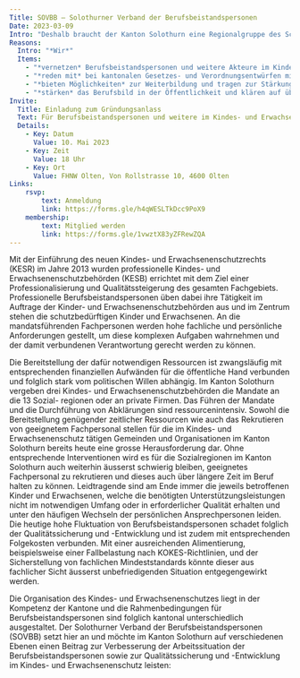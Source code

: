 ```yaml
---
Title: SOVBB – Solothurner Verband der Berufsbeistandspersonen
Date: 2023-03-09
Intro: "Deshalb braucht der Kanton Solothurn eine Regionalgruppe des Schweizerischen Verbands der Berufsbeistandspersonen:"
Reasons:
  Intro: "*Wir*"
  Items:
    - "*vernetzen* Berufsbeistandspersonen und weitere Akteure im Kindes- und Erwachsenenschutz im Kanton Solothurn und fördern den fachlichen Austausch."
    - "*reden mit* bei kantonalen Gesetzes- und Verordnungsentwürfen mit Relevanz für den Kindes- und Erwachsenenschutz und vertreten die Interessen unserer Mitglieder."
    - "*bieten Möglichkeiten* zur Weiterbildung und tragen zur Stärkung der Berufsidentität bei."
    - "*stärken* das Berufsbild in der Öffentlichkeit und klären auf über die Aufgaben, Verantwortung, und Kompetenzen von Berufsbeistandspersonen."
Invite:
  Title: Einladung zum Gründungsanlass
  Text: Für Berufsbeistandspersonen und weitere im Kindes- und Erwachsenenschutzbereich tätige Fachpersonen
  Details:
    - Key: Datum
      Value: 10. Mai 2023
    - Key: Zeit
      Value: 18 Uhr
    - Key: Ort
      Value: FHNW Olten, Von Rollstrasse 10, 4600 Olten
Links:
    rsvp:
        text: Anmeldung
        link: https://forms.gle/h4qWESLTkDcc9PoX9
    membership:
        text: Mitglied werden
        link: https://forms.gle/1vwztX83yZFRewZQA
---
```

Mit der Einführung des neuen Kindes- und Erwachsenenschutzrechts (KESR) im Jahre 2013 wurden professionelle Kindes- und Erwachsenenschutzbehörden (KESB) errichtet mit dem Ziel einer Professionalisierung und Qualitätssteigerung des gesamten Fachgebiets. Professionelle Berufsbeistandspersonen
üben dabei ihre Tätigkeit im Auftrage der Kinder- und Erwachsenenschutzbehörden aus und im Zentrum
stehen die schutzbedürftigen Kinder und Erwachsenen. An die mandatsführenden Fachpersonen werden
hohe fachliche und persönliche Anforderungen gestellt, um diese komplexen Aufgaben wahrnehmen und
der damit verbundenen Verantwortung gerecht werden zu können.

Die Bereitstellung der dafür notwendigen Ressourcen ist zwangsläufig mit entsprechenden finanziellen
Aufwänden für die öffentliche Hand verbunden und folglich stark vom politischen Willen abhängig. Im
Kanton Solothurn vergeben drei Kindes- und Erwachsenenschutzbehörden die Mandate an die 13 Sozial-
regionen oder an private Firmen. Das Führen der Mandate und die Durchführung von Abklärungen sind
ressourcenintensiv. Sowohl die Bereitstellung genügender zeitlicher Ressourcen wie auch das Rekrutieren von geeignetem Fachpersonal stellen für die im Kindes- und Erwachsenenschutz tätigen Gemeinden
und Organisationen im Kanton Solothurn bereits heute eine grosse Herausforderung dar.
Ohne entsprechende Interventionen wird es für die Sozialregionen im Kanton Solothurn auch weiterhin
äusserst schwierig bleiben, geeignetes Fachpersonal zu rekrutieren und dieses auch über längere Zeit im
Beruf halten zu können. Leidtragende sind am Ende immer die jeweils betroffenen Kinder und Erwachsenen, welche die benötigten Unterstützungsleistungen nicht im notwendigen Umfang oder in erforderlicher
Qualität erhalten und unter den häufigen Wechseln der persönlichen Ansprechpersonen leiden. Die
heutige hohe Fluktuation von Berufsbeistandspersonen schadet folglich der Qualitätssicherung und -Entwicklung und ist zudem mit entsprechenden Folgekosten verbunden. Mit einer ausreichenden Alimentierung, beispielsweise einer Fallbelastung nach KOKES-Richtlinien, und der Sicherstellung von fachlichen
Mindeststandards könnte dieser aus fachlicher Sicht äusserst unbefriedigenden Situation entgegengewirkt werden.

Die Organisation des Kindes- und Erwachsenenschutzes liegt in der Kompetenz der Kantone und die
Rahmenbedingungen für Berufsbeistandspersonen sind folglich kantonal unterschiedlich ausgestaltet.
Der Solothurner Verband der Berufsbeistandspersonen (SOVBB) setzt hier an und möchte im
Kanton Solothurn auf verschiedenen Ebenen einen Beitrag zur Verbesserung der Arbeitssituation der
Berufsbeistandspersonen sowie zur Qualitätssicherung und -Entwicklung im Kindes- und Erwachsenenschutz leisten: